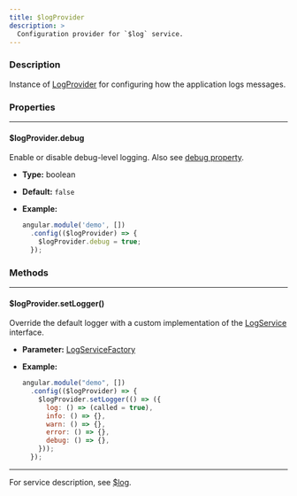 ```yaml
---
title: $logProvider
description: >
  Configuration provider for `$log` service.
---
```


### Description

Instance of [LogProvider](../../../typedoc/classes/LogProvider.html) for configuring how the application logs messages.

### Properties

------

#### $logProvider.debug

Enable or disable debug-level logging. Also see [debug property](../../../typedoc/classes/LogProvider.html#debug).

- **Type:** boolean  
- **Default:** `false`
- **Example:**

    ```js
    angular.module('demo', [])
      .config(($logProvider) => {
        $logProvider.debug = true;
      });
    ```


### Methods

------

#### $logProvider.setLogger()

Override the default logger with a custom implementation of the [LogService](../../../typedoc/interfaces/LogService.html) interface.

- **Parameter:** [LogServiceFactory](../../../typedoc/types/LogServiceFactory.html)

- **Example:**

    ```js
    angular.module("demo", [])
      .config(($logProvider) => {
        $logProvider.setLogger(() => ({
          log: () => (called = true),
          info: () => {},
          warn: () => {},
          error: () => {},
          debug: () => {},
        }));
      });
    ```

------

For service description, see [$log](../../../docs/service/log).
